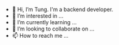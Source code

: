 - 👋 Hi, I’m Tung. I'm a backend developer.
- 👀 I’m interested in ...
- 🌱 I’m currently learning ...
- 💞️ I’m looking to collaborate on ...
- 📫 How to reach me ...

<!---
at-tungpt/at-tungpt is a ✨ special ✨ repository because its `README.md` (this file) appears on your GitHub profile.
You can click the Preview link to take a look at your changes.
--->
